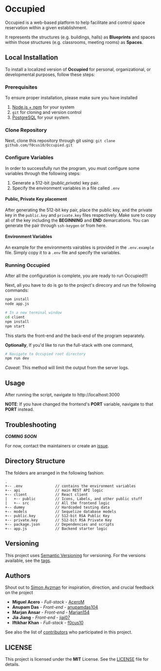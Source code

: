 # Occupied
Occupied is a web-based platform to help facilitate and control space reservation within a given establishment.

It represents the structures (e.g. buildings, halls) as **Blueprints** and spaces within those structures (e.g. classrooms, meeting rooms) as **Spaces**.

## Local Installation

To install a localized version of **Occupied** for personal, organizational, or developmental purposes, follow these steps:

### Prerequisites
To ensure proper installation, please make sure you have installed 
1. [Node.js + npm](https://nodejs.org/en/download/) for your system
2. `git` for cloning and version control
3. [PostgreSQL](https://www.postgresql.org/download/) for your system. 

### Clone Repository
Next, clone this repository through git using: `git clone github.com/f0cus10/Occupied.git`

### Configure Variables
In order to successfully run the program, you must configure some variables through the following steps:

1. Generate a 512-bit *(public,private)* key pair.
2. Specify the environment variables in a file called `.env`
 
#### Public, Private Key placement
After generating the 512-bit key pair, place the public key, and the private key in the `public.key` and `private.key` files respectively. Make sure to copy all of the key including
the **BEGINNING** and **END** demarcations. You can generate the pair through `ssh-keygen` or from here.

#### Environment Variables
An example for the environments vairables is provided in the `.env.example` file. Simply copy it to a `.env` file and specify the variables. 

### Running Occupied
After all the configuration is complete, you are ready to run Occupied!!!

Next, all you have to do is go to the project's direcory and run the following commands:
```bash
npm install
node app.js

# In a new terminal window
cd client
npm install
npm start
```

This starts the front-end and the back-end of the program separately. 

**Optionally**, If you'd like to run the full-stack with one command, 
```bash
# Navigate to Occupied root directory
npm run dev
```
*Caveat*: This method will limit the output from the server logs.


## Usage
After running the script, navigate to http://localhost:3000 

**NOTE**: If you have changed the frontend's **PORT** variable, navigate to that **PORT** instead. 

## Troubleshooting

***COMING SOON***

For now, contact the maintainers or create an [issue](https://github.com/f0cus10/Occupied/issues/new). 

## Directory Structure

The folders are arranged in the following fashion:
```
.
+-- .env               // contains the environment variables
+-- api                // main REST API logic 
+-- client             // React client
|   +-- public         // Icons, Labels, and other public stuff
|   +-- src            // All the frontend logic
+-- dummy              // Hardcoded testing data
+-- models             // Sequelize database models
+-- public.key         // 512-bit RSA Public Key
+-- private.key        // 512-bit RSA Private Key
+-- package.json       // Dependencies and scripts
+-- app.js             // Backend starter logic
```
## Versioning
This project uses [Semantic Versioning](semver.org) for versioning. For the versions available, see the [tags](https://github.com/f0cus10/Occupied/tags).

## Authors
Shout out to [Simon Ayzman](https://github.com/simonayzman) for inspiration, direction, and crucial feedback on the project

* **Miguel Acero** - *Full-stack* - [AceroM](https://github.com/AceroM)
* **Anupam Das** - *Front-end* - [anupamdas104](https://github.com/anupamdas104)
* **Marjan Ansar** - *Front-end* - [Marjan154](https://github.com/Marjan154)
* **Jia Jiang** - *Front-end* - [jiaj07](https://github.com/jiaj07)
* **Iftikhar Khan** - *Full-stack* - [f0cus10](https://github.com/f0cus10)

See also the list of [contributors](https://github.com/f0cus10/Occupied/contributors) who participated in this project.

## LICENSE
This project is licensed under the **MIT** License. See the [LICENSE](LICENSE) file for details.
